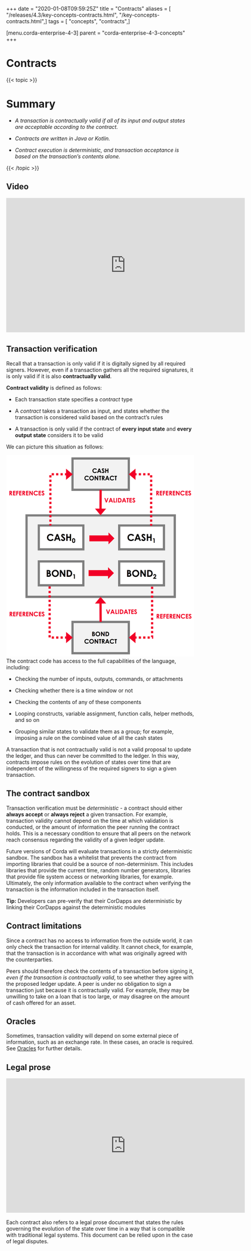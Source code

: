 +++
date = "2020-01-08T09:59:25Z"
title = "Contracts"
aliases = [ "/releases/4.3/key-concepts-contracts.html", "/key-concepts-contracts.html",]
tags = [ "concepts", "contracts",]

[menu.corda-enterprise-4-3]
parent = "corda-enterprise-4-3-concepts"
+++


# Contracts


{{< topic >}}
# Summary


* *A transaction is contractually valid if all of its input and output states are acceptable according to the contract.*


* *Contracts are written in Java or Kotlin.*


* *Contract execution is deterministic, and transaction acceptance is based on the transaction’s contents alone.*



{{< /topic >}}
## Video

<iframe src="https://player.vimeo.com/video/214168839" width="640" height="360" frameborder="0" webkitallowfullscreen="true" mozallowfullscreen="true" allowfullscreen="true"></iframe>


<p></p>

## Transaction verification

Recall that a transaction is only valid if it is digitally signed by all required signers. However, even if a
                transaction gathers all the required signatures, it is only valid if it is also **contractually valid**.

**Contract validity** is defined as follows:


* Each transaction state specifies a *contract* type


* A *contract* takes a transaction as input, and states whether the transaction is considered valid based on the
                        contract’s rules


* A transaction is only valid if the contract of **every input state** and **every output state** considers it to be
                        valid


We can picture this situation as follows:

![tx validation](resources/tx-validation.png "tx validation")The contract code has access to the full capabilities of the language,
                including:


* Checking the number of inputs, outputs, commands, or attachments


* Checking whether there is a time window or not


* Checking the contents of any of these components


* Looping constructs, variable assignment, function calls, helper methods, and so on


* Grouping similar states to validate them as a group; for example, imposing a rule on the combined value of all the cash
                        states


A transaction that is not contractually valid is not a valid proposal to update the ledger, and thus can never be
                committed to the ledger. In this way, contracts impose rules on the evolution of states over time that are
                independent of the willingness of the required signers to sign a given transaction.


## The contract sandbox

Transaction verification must be *deterministic* - a contract should either **always accept** or **always reject** a
                given transaction. For example, transaction validity cannot depend on the time at which validation is conducted, or
                the amount of information the peer running the contract holds. This is a necessary condition to ensure that all peers
                on the network reach consensus regarding the validity of a given ledger update.

Future versions of Corda will evaluate transactions in a strictly deterministic sandbox. The sandbox has a whitelist that
                prevents the contract from importing libraries that could be a source of non-determinism. This includes libraries
                that provide the current time, random number generators, libraries that provide file system access or networking
                libraries, for example. Ultimately, the only information available to the contract when verifying the transaction is
                the information included in the transaction itself.

**Tip:** Developers can pre-verify that their CorDapps are deterministic by linking their CorDapps against the deterministic modules


## Contract limitations

Since a contract has no access to information from the outside world, it can only check the transaction for internal
                validity. It cannot check, for example, that the transaction is in accordance with what was originally agreed with the
                counterparties.

Peers should therefore check the contents of a transaction before signing it, *even if the transaction is
                    contractually valid*, to see whether they agree with the proposed ledger update. A peer is under no obligation to
                sign a transaction just because it is contractually valid. For example, they may be unwilling to take on a loan that
                is too large, or may disagree on the amount of cash offered for an asset.


## Oracles

Sometimes, transaction validity will depend on some external piece of information, such as an exchange rate. In
                these cases, an oracle is required. See [Oracles](key-concepts-oracles.md) for further details.


## Legal prose

<iframe src="https://player.vimeo.com/video/213879293" width="640" height="360" frameborder="0" webkitallowfullscreen="true" mozallowfullscreen="true" allowfullscreen="true"></iframe>


<p></p>
Each contract also refers to a legal prose document that states the rules governing the evolution of the state over
                time in a way that is compatible with traditional legal systems. This document can be relied upon in the case of
                legal disputes.


